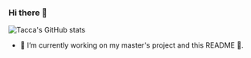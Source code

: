 ### Hi there 👋

![Tacca's GitHub stats](https://github-readme-stats.vercel.app/api?username=brunotacca&count_private=true&show_icons=true&theme=nightowl)


- 🔭 I’m currently working on my master's project and this README 🤔.


<!--
**brunotacca/brunotacca** is a ✨ _special_ ✨ repository because its `README.md` (this file) appears on your GitHub profile.

Here are some ideas to get you started:

- 🔭 I’m currently working on ...
- 🌱 I’m currently learning ...
- 👯 I’m looking to collaborate on ...
- 🤔 I’m looking for help with ...
- 💬 Ask me about ...
- 📫 How to reach me: ...
- 😄 Pronouns: ...
- ⚡ Fun fact: ...
-->
